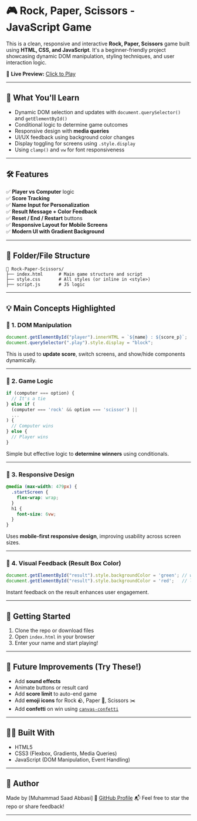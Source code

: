 # 🎮 Rock, Paper, Scissors - JavaScript Game

This is a clean, responsive and interactive **Rock, Paper, Scissors** game built using **HTML, CSS, and JavaScript**. It's a beginner-friendly project showcasing dynamic DOM manipulation, styling techniques, and user interaction logic.

🔗 **Live Preview:** [Click to Play](https://rock-paper-scissors-lilac-tau.vercel.app/)

---

## 🧠 What You'll Learn

- Dynamic DOM selection and updates with `document.querySelector()` and `getElementById()`
- Conditional logic to determine game outcomes
- Responsive design with **media queries**
- UI/UX feedback using background color changes
- Display toggling for screens using `.style.display`
- Using `clamp()` and `vw` for font responsiveness

---

## 🛠️ Features

✅ **Player vs Computer** logic  
✅ **Score Tracking**  
✅ **Name Input for Personalization**  
✅ **Result Message + Color Feedback**  
✅ **Reset / End / Restart** buttons  
✅ **Responsive Layout for Mobile Screens**  
✅ **Modern UI with Gradient Background**

---

## 🧩 Folder/File Structure

```plaintext
📁 Rock-Paper-Scissors/
├── index.html      # Main game structure and script
├── style.css       # All styles (or inline in <style>)
├── script.js       # JS logic 
````

---

## 💡 Main Concepts Highlighted

### 📌 1. DOM Manipulation

```js
document.getElementById("player").innerHTML = `${name} : ${score_p}`;
document.querySelector(".play").style.display = "block";
```

This is used to **update score**, switch screens, and show/hide components dynamically.

---

### 📌 2. Game Logic

```js
if (computer === option) {
  // It's a tie
} else if (
  (computer === 'rock' && option === 'scissor') ||
  ...
) {
  // Computer wins
} else {
  // Player wins
}
```

Simple but effective logic to **determine winners** using conditionals.

---

### 📌 3. Responsive Design

```css
@media (max-width: 479px) {
  .startScreen {
    flex-wrap: wrap;
  }
  h1 {
    font-size: 6vw;
  }
}
```

Uses **mobile-first responsive design**, improving usability across screen sizes.

---

### 📌 4. Visual Feedback (Result Box Color)

```js
document.getElementById("result").style.backgroundColor = 'green'; // win
document.getElementById("result").style.backgroundColor = 'red';   // lose
```

Instant feedback on the result enhances user engagement.

---

## 🚀 Getting Started

1. Clone the repo or download files
2. Open `index.html` in your browser
3. Enter your name and start playing!

---

## 🔧 Future Improvements (Try These!)

* Add **sound effects**
* Animate buttons or result card
* Add **score limit** to auto-end game
* Add **emoji icons** for Rock 🪨, Paper 📄, Scissors ✂️
* Add **confetti** on win using [`canvas-confetti`](https://www.npmjs.com/package/canvas-confetti)

---

## 👨‍💻 Built With

* HTML5
* CSS3 (Flexbox, Gradients, Media Queries)
* JavaScript (DOM Manipulation, Event Handling)

---

## 🙌 Author

Made by \[Muhammad Saad Abbasi]
🔗 [GitHub Profile]([https://github.com/yourusername](https://github.com/MuhammadSaadAbbasi/))
📬 Feel free to star the repo or share feedback!

---

